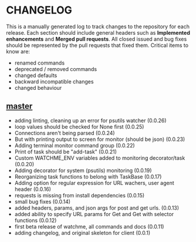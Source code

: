 # CHANGELOG

This is a manually generated log to track changes to the repository for each release. 
Each section should include general headers such as **Implemented enhancements** 
and **Merged pull requests**. All closed issued and bug fixes should be 
represented by the pull requests that fixed them.
Critical items to know are:

 - renamed commands
 - deprecated / removed commands
 - changed defaults
 - backward incompatible changes
 - changed behaviour

## [master](https://github.com/vsoch/watchme/tree/master)
 - adding linting, cleaning up an error for psutils watcher (0.0.26)
 - loop values should be checked for None first (0.0.25)
 - Connections aren't being parsed (0.0.24)
 - But with printing output to screen for monitor (should be json) (0.0.23)
 - Adding terminal monitor command group (0.0.22)
 - Print of task should be "add-task" (0.0.21)
 - Custom WATCHME_ENV variables added to monitoring decorator/task (0.0.20)
 - Adding decorator for system (psutils) monitoring (0.0.19)
 - Reorganizing task functions to belong with TaskBase (0.0.17)
 - Adding option for regular expression for URL wachers, user agent header (0.0.16)
 - requests is missing from install dependencies (0.0.15)
 - small bug fixes (0.0.14)
 - added headers, params, and json args for post and get urls. (0.0.13)
 - added ability to specify URL params for Get and Get with selector functions (0.0.12)
 - first beta release of watchme, all commands and docs (0.0.11)
 - adding changelog, and original skeleton for client  (0.0.1)
